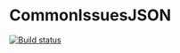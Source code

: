 # CommonIssuesJSON

[![Build status](https://img.shields.io/appveyor/ci/joelp53/commonissuesjson.svg?style=for-the-badge&logo=appveyor)](https://ci.appveyor.com/project/joelp53/commonissuesjson)
